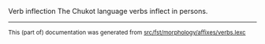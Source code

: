 Verb inflection
The Chukot language verbs inflect in persons.

* * *

<small>This (part of) documentation was generated from [src/fst/morphology/affixes/verbs.lexc](https://github.com/giellalt/lang-ckt/blob/main/src/fst/morphology/affixes/verbs.lexc)</small>
